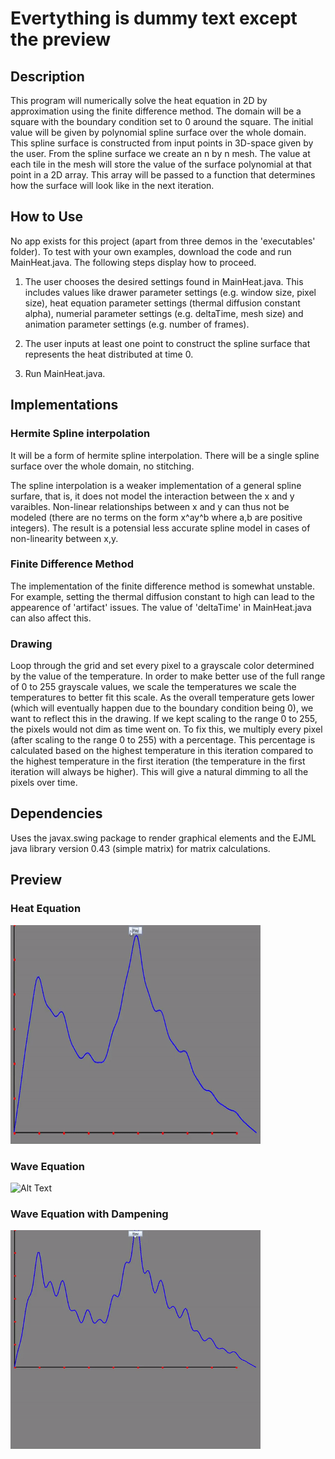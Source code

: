 # Evertything is dummy text except the preview

## Description

This program will numerically solve the heat equation in 2D by approximation using the finite difference method. The domain will be a square with the boundary condition set to 0 around the square. The initial value will be given by polynomial spline surface over the whole domain. This spline surface is constructed from input points in 3D-space given by the user. From the spline surface we create an n by n mesh. The value at each tile in the mesh will store the value of the surface polynomial at that point in a 2D array. This array will be passed to a function that determines how the surface will look like in the next iteration.

## How to Use

No app exists for this project (apart from three demos in the 'executables' folder). To test with your own examples, download the code and run MainHeat.java. The following steps display how to proceed.

1. The user chooses the desired settings found in MainHeat.java. This includes values like drawer parameter settings (e.g. window size, pixel size), heat equation parameter settings (thermal diffusion constant alpha), numerial parameter settings (e.g. deltaTime, mesh size) and animation parameter settings (e.g. number of frames). 

2. The user inputs at least one point to construct the spline surface that represents the heat distributed at time 0.

3. Run MainHeat.java.

## Implementations
### Hermite Spline interpolation

It will be a form of hermite spline interpolation. There will be a single spline surface over the whole domain, no stitching.

The spline interpolation is a weaker implementation of a general spline surfare, that is, it does not model the interaction between the x and y varaibles. Non-linear relationships between x and y can thus not be modeled (there are no terms on the form x^ay^b where a,b are positive integers). The result is a potensial less accurate spline model in cases of non-linearity between x,y.

### Finite Difference Method

The implementation of the finite difference method is somewhat unstable. For example, setting the thermal diffusion constant to high can lead to the appearence of 'artifact' issues. The value of 'deltaTime' in MainHeat.java can also affect this. 
		
### Drawing

Loop through the grid and set every pixel to a grayscale color determined by the value of the temperature. In order to make better use of the full range of 0 to 255 grayscale values, we scale the temperatures we scale the temperatures to better fit this scale. As the overall temperature gets lower (which will eventually happen due to the boundary condition being 0), we want to reflect this in the drawing. If we kept scaling to the range 0 to 255, the pixels would not dim as time went on. To fix this, we multiply every pixel (after scaling to the range 0 to 255) with a percentage. This percentage is calculated based on the highest temperature in this iteration compared to the highest temperature in the first iteration (the temperature in the first iteration will always be higher). This will give a natural dimming to all the pixels over time. 

## Dependencies

Uses the javax.swing package to render graphical elements and the EJML java library version 0.43 (simple matrix) for matrix calculations.

## Preview

### Heat Equation
<img src="preview-heat.gif" alt="Alt Text" width="400" height="350" />

### Wave Equation
<img src="preview-wave.gif" alt="Alt Text" width="400" height="350" />

### Wave Equation with Dampening
<img src="preview-wavedamp.gif" alt="Alt Text" width="400" height="350" />

